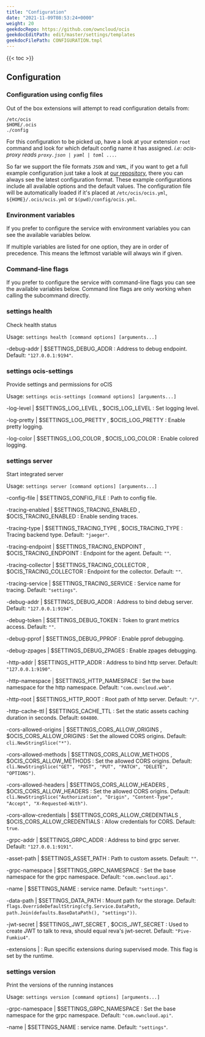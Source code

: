 ```yaml
---
title: "Configuration"
date: "2021-11-09T08:53:24+0000"
weight: 20
geekdocRepo: https://github.com/owncloud/ocis
geekdocEditPath: edit/master/settings/templates
geekdocFilePath: CONFIGURATION.tmpl
---
```


{{< toc >}}

## Configuration

### Configuration using config files

Out of the box extensions will attempt to read configuration details from:

```console
/etc/ocis
$HOME/.ocis
./config
```

For this configuration to be picked up, have a look at your extension `root` command and look for which default config name it has assigned. *i.e: ocis-proxy reads `proxy.json | yaml | toml ...`*.

So far we support the file formats `JSON` and `YAML`, if you want to get a full example configuration just take a look at [our repository](https://github.com/owncloud/ocis/tree/master/settings/config), there you can always see the latest configuration format. These example configurations include all available options and the default values. The configuration file will be automatically loaded if it's placed at `/etc/ocis/ocis.yml`, `${HOME}/.ocis/ocis.yml` or `$(pwd)/config/ocis.yml`.

### Environment variables

If you prefer to configure the service with environment variables you can see the available variables below.

If multiple variables are listed for one option, they are in order of precedence. This means the leftmost variable will always win if given.

### Command-line flags

If you prefer to configure the service with command-line flags you can see the available variables below. Command line flags are only working when calling the subcommand directly.

### settings health

Check health status

Usage: `settings health [command options] [arguments...]`





-debug-addr |  $SETTINGS_DEBUG_ADDR
: Address to debug endpoint. Default: `"127.0.0.1:9194"`.




























### settings ocis-settings

Provide settings and permissions for oCIS

Usage: `settings ocis-settings [command options] [arguments...]`


-log-level |  $SETTINGS_LOG_LEVEL , $OCIS_LOG_LEVEL
: Set logging level.


-log-pretty |  $SETTINGS_LOG_PRETTY , $OCIS_LOG_PRETTY
: Enable pretty logging.


-log-color |  $SETTINGS_LOG_COLOR , $OCIS_LOG_COLOR
: Enable colored logging.





























### settings server

Start integrated server

Usage: `settings server [command options] [arguments...]`






-config-file |  $SETTINGS_CONFIG_FILE
: Path to config file.


-tracing-enabled |  $SETTINGS_TRACING_ENABLED , $OCIS_TRACING_ENABLED
: Enable sending traces.


-tracing-type |  $SETTINGS_TRACING_TYPE , $OCIS_TRACING_TYPE
: Tracing backend type. Default: `"jaeger"`.


-tracing-endpoint |  $SETTINGS_TRACING_ENDPOINT , $OCIS_TRACING_ENDPOINT
: Endpoint for the agent. Default: `""`.


-tracing-collector |  $SETTINGS_TRACING_COLLECTOR , $OCIS_TRACING_COLLECTOR
: Endpoint for the collector. Default: `""`.


-tracing-service |  $SETTINGS_TRACING_SERVICE
: Service name for tracing. Default: `"settings"`.


-debug-addr |  $SETTINGS_DEBUG_ADDR
: Address to bind debug server. Default: `"127.0.0.1:9194"`.


-debug-token |  $SETTINGS_DEBUG_TOKEN
: Token to grant metrics access. Default: `""`.


-debug-pprof |  $SETTINGS_DEBUG_PPROF
: Enable pprof debugging.


-debug-zpages |  $SETTINGS_DEBUG_ZPAGES
: Enable zpages debugging.


-http-addr |  $SETTINGS_HTTP_ADDR
: Address to bind http server. Default: `"127.0.0.1:9190"`.


-http-namespace |  $SETTINGS_HTTP_NAMESPACE
: Set the base namespace for the http namespace. Default: `"com.owncloud.web"`.


-http-root |  $SETTINGS_HTTP_ROOT
: Root path of http server. Default: `"/"`.


-http-cache-ttl |  $SETTINGS_CACHE_TTL
: Set the static assets caching duration in seconds. Default: `604800`.


-cors-allowed-origins |  $SETTINGS_CORS_ALLOW_ORIGINS , $OCIS_CORS_ALLOW_ORIGINS
: Set the allowed CORS origins. Default: `cli.NewStringSlice("*")`.


-cors-allowed-methods |  $SETTINGS_CORS_ALLOW_METHODS , $OCIS_CORS_ALLOW_METHODS
: Set the allowed CORS origins. Default: `cli.NewStringSlice("GET", "POST", "PUT", "PATCH", "DELETE", "OPTIONS")`.


-cors-allowed-headers |  $SETTINGS_CORS_ALLOW_HEADERS , $OCIS_CORS_ALLOW_HEADERS
: Set the allowed CORS origins. Default: `cli.NewStringSlice("Authorization", "Origin", "Content-Type", "Accept", "X-Requested-With")`.


-cors-allow-credentials |  $SETTINGS_CORS_ALLOW_CREDENTIALS , $OCIS_CORS_ALLOW_CREDENTIALS
: Allow credentials for CORS. Default: `true`.


-grpc-addr |  $SETTINGS_GRPC_ADDR
: Address to bind grpc server. Default: `"127.0.0.1:9191"`.


-asset-path |  $SETTINGS_ASSET_PATH
: Path to custom assets. Default: `""`.


-grpc-namespace |  $SETTINGS_GRPC_NAMESPACE
: Set the base namespace for the grpc namespace. Default: `"com.owncloud.api"`.


-name |  $SETTINGS_NAME
: service name. Default: `"settings"`.


-data-path |  $SETTINGS_DATA_PATH
: Mount path for the storage. Default: `flags.OverrideDefaultString(cfg.Service.DataPath, path.Join(defaults.BaseDataPath(), "settings"))`.


-jwt-secret |  $SETTINGS_JWT_SECRET , $OCIS_JWT_SECRET
: Used to create JWT to talk to reva, should equal reva's jwt-secret. Default: `"Pive-Fumkiu4"`.


-extensions | 
: Run specific extensions during supervised mode. This flag is set by the runtime.



### settings version

Print the versions of the running instances

Usage: `settings version [command options] [arguments...]`































-grpc-namespace |  $SETTINGS_GRPC_NAMESPACE
: Set the base namespace for the grpc namespace. Default: `"com.owncloud.api"`.


-name |  $SETTINGS_NAME
: service name. Default: `"settings"`.

